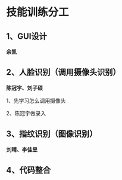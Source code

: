 # 技能训练分工

## 1、GUI设计

**余凯**

## 2、人脸识别（调用摄像头识别）

**陈冠宇、刘子硕**

1、先学习怎么调用摄像头

2、陈冠宇做录入

## 3、指纹识别（图像识别）

**刘晴、李佳昱**

## 4、代码整合

